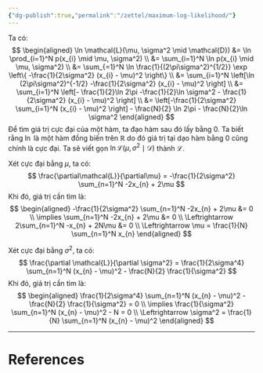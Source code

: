 ```yaml
---
{"dg-publish":true,"permalink":"/zettel/maximum-log-likelihood/"}
---
```



Ta có:
$$
\begin{aligned}
\ln \mathcal{L}(\mu, \sigma^2 \mid \mathcal{D}) &= \ln \prod_{i=1}^N p(x_{i} \mid \mu, \sigma^2) \\
&= \sum_{i=1}^N \ln p(x_{i} \mid \mu, \sigma^2) \\
&= \sum_{=1}^N \ln \frac{1}{(2\pi\sigma^2)^{1/2}} \exp \left\{ -\frac{1}{2\sigma^2} (x_{i} - \mu)^2 \right\} \\
&= \sum_{i=1}^N \left[\ln (2\pi\sigma^2)^{-1/2} -\frac{1}{2\sigma^2} (x_{i} - \mu)^2 \right] \\
&= \sum_{i=1}^N \left[- \frac{1}{2}\ln 2\pi -\frac{1}{2}\ln \sigma^2 - \frac{1}{2\sigma^2} (x_{i} - \mu)^2 \right] \\
&= \left[-\frac{1}{2\sigma^2} \sum_{i=1}^N (x_{i} - \mu)^2 \right] - \frac{N}{2} \ln 2\pi - \frac{N}{2}\ln \sigma^2
\end{aligned}
$$
Để tìm giá trị cực đại của một hàm, ta đạo hàm sau đó lấy bằng $0$. Ta biết rằng $\ln$ là một hàm đồng biến trên $\mathbb{R}$ do đó giá trị tại dạo hàm bằng $0$ cũng chính là cực đại. Ta sẽ viết gọn $\ln \mathcal{L}(\mu, \sigma^2 \mid \mathcal{D})$ thành $\mathcal{L}$.

Xét cực đại bằng $\mu$, ta có:
$$
\frac{\partial\mathcal{L}}{\partial\mu} = -\frac{1}{2\sigma^2} \sum_{n=1}^N -2x_{n} + 2\mu 
$$
Khi đó, giá trị cần tìm là:
$$
\begin{aligned}
-\frac{1}{2\sigma^2} \sum_{n=1}^N -2x_{n} + 2\mu &= 0 \\
\implies \sum_{n=1}^N -2x_{n} + 2\mu &= 0 \\
\Leftrightarrow 2\sum_{n=1}^N -x_{n} + 2N\mu &= 0 \\
\Leftrightarrow \mu = \frac{1}{N} \sum_{n=1}^N x_{n}
\end{aligned}
$$

Xét cực đại bằng $\sigma^2$, ta có:
$$
\frac{\partial \mathcal{L}}{\partial \sigma^2} = \frac{1}{2\sigma^4} \sum_{n=1}^N (x_{n} - \mu)^2 - \frac{N}{2} \frac{1}{\sigma^2}
$$
Khi đó, giá trị cần tìm là:
$$
\begin{aligned}
\frac{1}{2\sigma^4} \sum_{n=1}^N (x_{n} - \mu)^2 - \frac{N}{2} \frac{1}{\sigma^2} = 0 \\
\implies \frac{1}{\sigma^2} \sum_{n=1}^N (x_{n} - \mu)^2 - N = 0 \\
\Leftrightarrow \sigma^2 = \frac{1}{N} \sum_{n=1}^N (x_{n} - \mu)^2
\end{aligned}
$$

---
# References